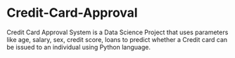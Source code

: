 # Credit-Card-Approval
Credit Card Approval System is a Data Science Project that uses parameters like age, salary, sex, credit score, loans to predict whether a Credit card can be issued to an individual using Python language.

